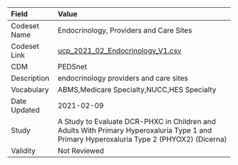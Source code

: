 |Field        |Value                                                                                                                                     |
|:------------|:-----------------------------------------------------------------------------------------------------------------------------------------|
|Codeset Name |Endocrinology, Providers and Care Sites                                                                                                   |
|Codeset Link |[ucp_2021_02_Endocrinology_V1.csv](https://github.com/PEDSnet/Variable-Dictionary/blob/main/visits/ucp_2021_02_Endocrinology_V1.csv)      |
|CDM          |PEDSnet                                                                                                                                   |
|Description  |endocrinology providers and care sites                                                                                                    |
|Vocabulary   |ABMS,Medicare Specialty,NUCC,HES Specialty                                                                                                |
|Date Updated |2021-02-09                                                                                                                                |
|Study        |A Study to Evaluate DCR-PHXC in Children and Adults With Primary Hyperoxaluria Type 1 and Primary Hyperoxaluria Type 2 (PHYOX2) (Dicerna) |
|Validity     |Not Reviewed                                                                                                                              |
